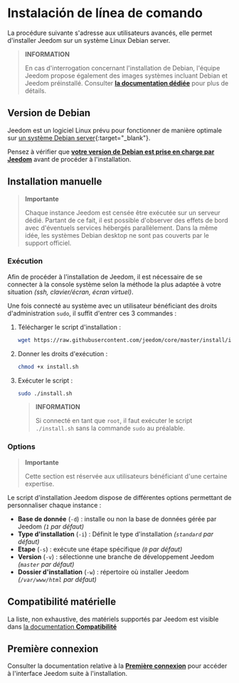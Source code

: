 # Instalación de línea de comando

La procédure suivante s'adresse aux utilisateurs avancés, elle permet d'installer Jeedom sur un système Linux Debian server.

>**INFORMATION**
>
>En cas d'interrogation concernant l'installation de Debian, l'équipe Jeedom propose également des images systèmes incluant Debian et Jeedom préinstallé. Consulter [**la documentation dédiée**](../compatibility/#Images%20système%20officielles) pour plus de détails.

## Version de Debian

Jeedom est un logiciel Linux prévu pour fonctionner de manière optimale sur [un système Debian server](https://www.debian.org/){:target="_blank"}.

Pensez à vérifier que [**votre version de Debian est prise en charge par Jeedom**](../compatibility/#Debian) avant de procéder à l'installation.

## Installation manuelle

>**Importante**
>
>Chaque instance Jeedom est censée être exécutée sur un serveur dédié. Partant de ce fait, il est possible d'observer des effets de bord avec d'éventuels services hébergés parallèlement. Dans la même idée, les systèmes Debian desktop ne sont pas couverts par le support officiel.

### Exécution

Afin de procéder à l'installation de Jeedom, il est nécessaire de se connecter à la console système selon la méthode la plus adaptée à votre situation *(ssh, clavier/écran, écran virtuel)*.

Une fois connecté au système avec un utilisateur bénéficiant des droits d'administration `sudo`, il suffit d'entrer ces 3 commandes :

1. Télécharger le script d'installation :
    ```sh
    wget https://raw.githubusercontent.com/jeedom/core/master/install/install.sh
    ```

2. Donner les droits d'exécution :
    ```sh
    chmod +x install.sh
    ```

3. Exécuter le script :
    ```sh
    sudo ./install.sh
    ```
	>**INFORMATION**
	>
	>Si connecté en tant que `root`, il faut exécuter le script `./install.sh` sans la commande `sudo` au préalable.

### Options

>**Importante**
>
>Cette section est réservée aux utilisateurs bénéficiant d'une certaine expertise.

Le script d'installation Jeedom dispose de différentes options permettant de personnaliser chaque instance :

- **Base de donnée** (`-d`) : installe ou non la base de données gérée par Jeedom *(`1` par défaut)*
- **Type d'installation** (`-i`) : Définit le type d'installation *(`standard` par défaut)*
- **Etape** (`-s`) : exécute une étape spécifique *(`0` par défaut)*
- **Version** (`-v`) : sélectionne une branche de développement Jeedom *(`master` par défaut)*
- **Dossier d'installation** (`-w`) : répertoire où installer Jeedom *(`/var/www/html` par défaut)*

## Compatibilité matérielle

La liste, non exhaustive, des matériels supportés par Jeedom est visible dans [la documentation **Compatibilité**](../compatibility/#Matériels%20supportés)

## Première connexion

Consulter la documentation relative à la [**Première connexion**](../premiers-pas/#Première%20connexion) pour accéder à l'interface Jeedom suite à l'installation.
